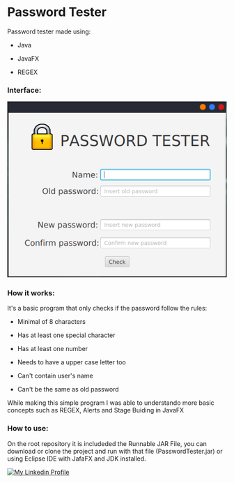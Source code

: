 # Password Tester
Password tester made using:

  * Java
  
  * JavaFX
  
  * REGEX
 
 ### Interface:
 ![Screenshot of program](https://github.com/Vinicius-92/passwordTester-gui/blob/main/src/gui/ScreenShot.png?raw=true)
 
 ### How it works:
 It's a basic program that only checks if the password follow the rules:
 
 * Minimal of 8 characters
 
 * Has at least one special character
 
 * Has at least one number
 
 * Needs to have a upper case letter too
 
 * Can't contain user's name
 
 * Can't be the same as old password
 
While making this simple program I was able to understando more basic concepts such as REGEX, Alerts and Stage Buiding in JavaFX
 
 ### How to use:
 
 On the root repository it is includeded the Runnable JAR File, you can download or clone the project and run with that file (PasswordTester.jar) or using Eclipse IDE with JafaFX and JDK installed.

[![My Linkedin Profile](https://img.shields.io/badge/LinkedIn-0077B5?style=for-the-badge&logo=linkedin&logoColor=white)](www.linkedin.com/in/vinicius-92)

